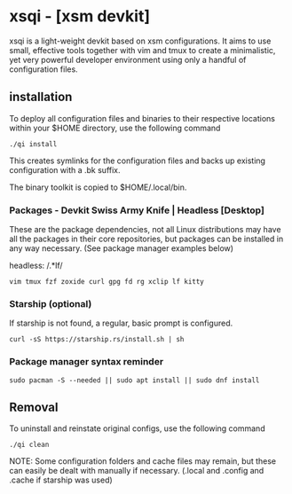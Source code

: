 # xsqi - [xsm devkit]

xsqi is a light-weight devkit based on xsm configurations.
It aims to use small, effective tools together with vim and
tmux to create a minimalistic, yet very powerful developer
environment using only a handful of configuration files.

## installation

To deploy all configuration files and binaries to their
respective locations within your $HOME directory, use the
following command

`./qi install`

This creates symlinks for the configuration files and backs
up existing configuration with a .bk suffix.

The binary toolkit is copied to $HOME/.local/bin.


### Packages - Devkit Swiss Army Knife | Headless [Desktop]

These are the package dependencies, not all Linux
distributions may have all the packages in their core
repositories, but packages can be installed in any way
necessary. (See package manager examples below)

headless:  /.*lf/

`vim tmux fzf zoxide curl gpg fd rg xclip lf kitty`

### Starship (optional)

If starship is not found, a regular, basic prompt is
configured.

`curl -sS https://starship.rs/install.sh | sh`

### Package manager syntax reminder

`sudo pacman -S --needed || sudo apt install || sudo dnf install`

## Removal

To uninstall and reinstate original configs, use the
following command

`./qi clean`

NOTE: Some configuration folders and cache files may remain,
but these can easily be dealt with manually if necessary.
(.local and .config and .cache if starship was used)
